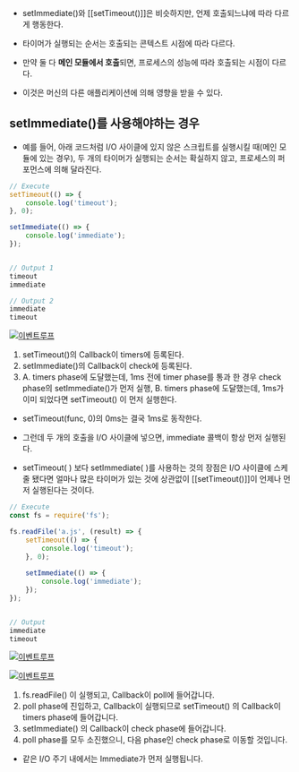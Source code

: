 - setImmediate()와 [[setTimeout()]]은 비슷하지만, 언제 호출되느냐에 따라 다르게 행동한다.

- 타이머가 실행되는 순서는 호출되는 콘텍스트 시점에 따라 다르다.

- 만약 둘 다 **메인 모듈에서 호출**되면, 프로세스의 성능에 따라 호출되는 시점이 다르다. 
- 이것은 머신의 다른 애플리케이션에 의해 영향을 받을 수 있다.


## setImmediate()를 사용해야하는 경우

- 예를 들어, 아래 코드처럼 I/O 사이클에 있지 않은 스크립트를 실행시킬 때(메인 모듈에 있는 경우), 두 개의 타이머가 실행되는 순서는 확실하지 않고, 프로세스의 퍼포먼스에 의해 달라진다.

```js
// Execute
setTimeout(() => {
	console.log('timeout'); 
}, 0);

setImmediate(() => {
	console.log('immediate');
});


// Output 1
timeout
immediate

// Output 2
immediate
timeout
```

[![이벤트루프](https://blog.kakaocdn.net/dn/bCotLv/btriBBKbbjl/bwq3ysvgirFBJdNiohbes0/img.png)](https://blog.kakaocdn.net/dn/bCotLv/btriBBKbbjl/bwq3ysvgirFBJdNiohbes0/img.png)

1. setTimeout()의 Callback이 timers에 등록된다.
2. setImmediate()의 Callback이 check에 등록된다.
3. A. timers phase에 도달했는데, 1ms 전에 timer phase를 통과 한 경우 check phase의 setImmediate()가 먼저 실행, B. timers phase에 도달했는데, 1ms가 이미 되었다면 setTimeout() 이 먼저 실행한다.

- setTimeout(func, 0)의 0ms는 결국 1ms로 동작한다.

- 그런데 두 개의 호출을 I/O 사이클에 넣으면, immediate 콜백이 항상 먼저 실행된다.
- setTimeout( ) 보다 setImmediate( )를 사용하는 것의 장점은 I/O 사이클에 스케줄 됐다면 얼마나 많은 타이머가 있는 것에 상관없이 [[setTimeout()]]이 언제나 먼저 실행된다는 것이다.

```js
// Execute
const fs = require('fs');

fs.readFile('a.js', (result) => {
	setTimeout(() => {
		console.log('timeout');
	}, 0);
	
	setImmediate(() => {
		console.log('immediate');
	});
});


// Output
immediate
timeout
```

[![이벤트루프](https://blog.kakaocdn.net/dn/bYB6xY/btriB5xrhUt/obhtbIfiHhfYM8L8gJkkW0/img.png)](https://blog.kakaocdn.net/dn/bYB6xY/btriB5xrhUt/obhtbIfiHhfYM8L8gJkkW0/img.png)

[![이벤트루프](https://blog.kakaocdn.net/dn/m6A47/btriB64c8Pp/0ZDb8thT7ArZfvLT4LItMK/img.png)](https://blog.kakaocdn.net/dn/m6A47/btriB64c8Pp/0ZDb8thT7ArZfvLT4LItMK/img.png)

1. fs.readFile() 이 실행되고, Callback이 poll에 들어갑니다.
2. poll phase에 진입하고, Callback이 실행되므로 setTimeout() 의 Callback이 timers phase에 들어갑니다.
3. setImmediate() 의 Callback이 check phase에 들어갑니다.
4. poll phase를 모두 소진했으니, 다음 phase인 check phase로 이동할 것입니다.

- 같은 I/O 주기 내에서는 Immediate가 먼저 실행됩니다.